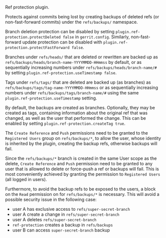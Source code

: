Ref protection plugin.

Protects against commits being lost by creating backups of deleted refs 
(or non-fast-forward commits) under the `refs/backups/` namespace.

Branch deletion protection can be disabled by setting 
`plugin.ref-protection.protectDeleted false` in `gerrit.config`.
Similarly, non-fast-forward update protection can be disabled with
`plugin.ref-protection.protectFastForward false`.

Branches under `refs/heads/` that are deleted or rewritten are backed up
as `refs/backups/heads/branch-name-YYYYMMDD-HHmmss` by default, or as
sequentially increasing numbers under `refs/backups/heads/branch-name/#`
by setting `plugin.ref-protection.useTimestamp false`.

Tags under `refs/tags/` that are deleted are backed up (as branches) as
`refs/backups/tags/tag-name-YYYYMMDD-HHmmss` or as sequentially
increasing numbers under `refs/backups/tags/branch-name/#` using the same
`plugin.ref-protection.useTimestamp` setting.

By default, the backups are created as branches.  Optionally, they may
be created as tags, containing information about the original ref that
was changed, as well as the user that performed the change.  This can
be enabled by setting `plugin.ref-protection.createTag true`.

The `Create Reference` and `Push` permissions need to be granted to the
`Registered Users` group on `refs/backups/*`, to allow the user, whose identity
is inherited by the plugin, creating the backup refs, otherwise backups will fail.

Since the `refs/backups/*` branch is created in the same User scope as the
delete, `Create Reference` and `Push` permission need to be granted to any user
that is allowed to delete or force-push a ref or backups will fail.
This is most conveniently achieved by granting the permission to `Registered
Users` (all logged in users).

Furthermore, to avoid the backup refs to be exposed to the users, a block on the
`Read` permission on for `refs/backups/*` is necessary.
This will avoid a possible security issue in the following case:
* user A has exclusive access to `refs/super-secret-branch`
* user A create a change in `refs/super-secret-branch`
* user A deletes `refs/super-secret-branch`
* `ref-protection` creates a backup in `refs/backups`
* user B can access `super-secret-branch` backup
